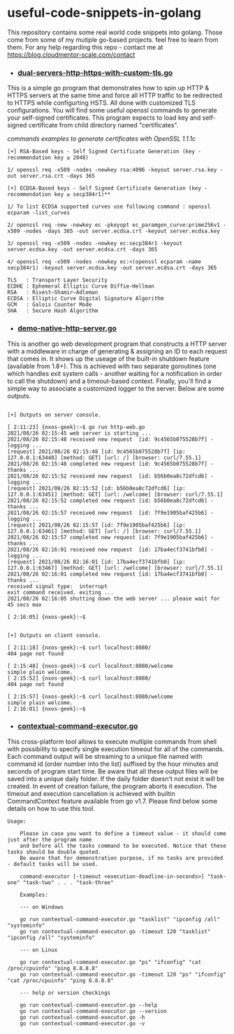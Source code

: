 # useful-code-snippets-in-golang
This repository  contains some real world code snippets into golang. Those come from some of my mutiple go-based projects.
feel free to learn from them. For any help regarding this repo - contact me at https://blog.cloudmentor-scale.com/contact

* ### [dual-servers-http-https-with-custom-tls.go](https://github.com/jeamon/useful-code-snippets-in-golang/blob/master/dual-servers-http-https-with-custom-tls.go)

This is a simple go program that demonstrates how to spin up HTTP & HTTPS servers at the same time
and force all HTTP traffic to be redirected to HTTPS while configurting HSTS. All done with customized 
TLS configurations. You will find some useful openssl commands to generate your self-signed certificates.
This program expects to load key and self-signed certificate from child directory named "certificates".

*commands examples to generate certificates with OpenSSL 1.1.1c*
```
[+] RSA-Based keys - Self Signed Certificate Generation (key - recommendation key ≥ 2048) 

1/ openssl req -x509 -nodes -newkey rsa:4096 -keyout server.rsa.key -out server.rsa.crt -days 365

[+] ECDSA-Based keys - Self Signed Certificate Generation (key - recommendation key ≥ secp384r1)**

1/ To list ECDSA supported curves use following command : openssl ecparam -list_curves  

2/ openssl req -new -newkey ec -pkeyopt ec_paramgen_curve:prime256v1 -x509 -nodes -days 365 -out server.ecdsa.crt -keyout server.ecdsa.key  

3/ openssl req -x509 -nodes -newkey ec:secp384r1 -keyout server.ecdsa.key -out server.ecdsa.crt -days 365  

4/ openssl req -x509 -nodes -newkey ec:<(openssl ecparam -name secp384r1) -keyout server.ecdsa.key -out server.ecdsa.crt -days 365  

TLS   : Transport Layer Security
ECDHE : Ephemeral Elliptic Curve Diffie-Hellman
RSA   : Rivest–Shamir–Adleman
ECDSA : Elliptic Curve Digital Signature Algorithm
GCM   : Galois Counter Mode
SHA   : Secure Hash Algorithm

```

* ### [demo-native-http-server.go](https://github.com/jeamon/useful-code-snippets-in-golang/blob/master/demo-native-http-server.go)

This is another go web development program that constructs a HTTP server with a middleware in charge of generating & assigning an ID
to each request that comes in. It shows up the useage of the built-in shutdown feature (available from 1.8+). This is achieved
with two separate goroutines (one which handles exit system calls - another waiting for a notification in order to call the shutdown)
and a timeout-based context. Finally, you'll find a simple way to associate a customized logger to the server. Below are some outputs.

```

[+] Outputs on server console.

[ 2:11:23] {nxos-geek}:~$ go run http-web.go
2021/08/26 02:15:45 web server is starting ...
2021/08/26 02:15:48 received new request  [id: 9c4565b075528b7f] - logging ...
[request] 2021/08/26 02:15:48 [id: 9c4565b075528b7f] [ip: 127.0.0.1:63448] [method: GET] [url: /] [browser: curl/7.55.1]
2021/08/26 02:15:48 completed new request [id: 9c4565b075528b7f] - thanks ...
2021/08/26 02:15:52 received new request  [id: b56b0ea8c72dfcd6] - logging ...
[request] 2021/08/26 02:15:52 [id: b56b0ea8c72dfcd6] [ip: 127.0.0.1:63451] [method: GET] [url: /welcome] [browser: curl/7.55.1]
2021/08/26 02:15:52 completed new request [id: b56b0ea8c72dfcd6] - thanks ...
2021/08/26 02:15:57 received new request  [id: 7f9e1905baf425b6] - logging ...
[request] 2021/08/26 02:15:57 [id: 7f9e1905baf425b6] [ip: 127.0.0.1:63461] [method: GET] [url: /] [browser: curl/7.55.1]
2021/08/26 02:15:57 completed new request [id: 7f9e1905baf425b6] - thanks ...
2021/08/26 02:16:01 received new request  [id: 17ba4ecf3741bfb0] - logging ...
[request] 2021/08/26 02:16:01 [id: 17ba4ecf3741bfb0] [ip: 127.0.0.1:63467] [method: GET] [url: /welcome] [browser: curl/7.55.1]
2021/08/26 02:16:01 completed new request [id: 17ba4ecf3741bfb0] - thanks ...
received signal type:  interrupt
exit command received. exiting ...
2021/08/26 02:16:05 shutting down the web server ... please wait for 45 secs max

[ 2:16:05] {nxos-geek}:~$


[+] Outputs on client console.

[ 2:11:18] {nxos-geek}:~$ curl localhost:8080/
404 page not found

[ 2:15:48] {nxos-geek}:~$ curl localhost:8080/welcome
simple plain welcome.
[ 2:15:52] {nxos-geek}:~$ curl localhost:8080/
404 page not found

[ 2:15:57] {nxos-geek}:~$ curl localhost:8080/welcome
simple plain welcome.
[ 2:16:01] {nxos-geek}:~$

``` 

* ### [contextual-command-executor.go](https://github.com/jeamon/useful-code-snippets-in-golang/blob/master/contextual-command-executor.go)

This cross-platform tool allows to execute multiple commands from shell with possibility to specify single execution timeout for all of the commands.
Each command output will be streaming to a unique file named with command id (order number into the list) suffixed by the hour minutes and seconds of 
program start time. Be aware that all these output files will be saved into a unique daily folder. If the daily folder doesn't not exist it will be created.
In event of creation failure, the program aborts it execution. The timeout and execution cancellation is achieved with builtin CommandContext feature available 
from go v1.7. Please find below some details on how to use this tool.

```
Usage:
    
    Please in case you want to define a timeout value - it should come just after the program name
    and before all the tasks command to be executed. Notice that these tasks should be double quoted.
    Be aware that for demonstration purpose, if no tasks are provided - default tasks will be used.
    
    command-executor [-timeout <execution-deadline-in-seconds>] "task-one" "task-two" . . . "task-three"

    Examples:

    --- on Windows

    go run contextual-command-executor.go "tasklist" "ipconfig /all" "systeminfo"
    go run contextual-command-executor.go -timeout 120 "tasklist" "ipconfig /all" "systeminfo"

    --- on Linux

    go run contextual-command-executor.go "ps" "ifconfig" "cat /proc/cpuinfo" "ping 8.8.8.8"
    go run contextual-command-executor.go -timeout 120 "ps" "ifconfig" "cat /proc/cpuinfo" "ping 8.8.8.8"

    --- help or version checkings

    go run contextual-command-executor.go --help
    go run contextual-command-executor.go --version
    go run contextual-command-executor.go -h
    go run contextual-command-executor.go -v

```